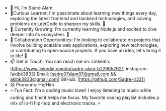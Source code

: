 - 👋 Hi, I’m Sadre Alam
- 👀Curious Learner: I'm passionate about learning new things every day, exploring the latest frontend and backend technologies, and solving problems on LeetCode to sharpen my skills. 🤔
- 🌱 Currently Growing: I'm currently learning Node.js and excited to dive deeper into its ecosystem. 🌱
- 💞️ Collaboration Opportunities: I'm looking to collaborate on projects that involve building scalable web applications, exploring new technologies, or contributing to open-source projects. If you have an idea, let's bring it to life! 💞️
- 📫 Get in Touch: You can reach me on:
   LinkedIn: [https://www.linkedin.com/in/sadre-alam-b22905292/]
   instagram: [akibk3833]
   Email: [sadre07alam07@gmail.com && akibk3833@gmail.com]
  GitHub: [https://github.com/Sadre-4321]
- 😄 Pronouns: He/Him
- ⚡ Fun Fact: I'm a coding music lover! I enjoy listening to music while coding and find it helps me focus. My favorite coding playlist includes a mix of lo-fi hip-hop and electronic tracks. ⚡️

<!---
Sadre-4321/Sadre-4321 is a ✨ special ✨ repository because its `README.md` (this file) appears on your GitHub profile.
You can click the Preview link to take a look at your changes.
--->
